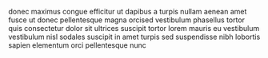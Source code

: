 donec maximus congue efficitur ut dapibus a turpis nullam aenean amet fusce ut
donec pellentesque magna orcised vestibulum phasellus tortor quis consectetur
dolor sit ultrices suscipit tortor lorem mauris eu vestibulum vestibulum nisl
sodales suscipit in amet turpis sed suspendisse nibh lobortis sapien elementum
orci pellentesque nunc